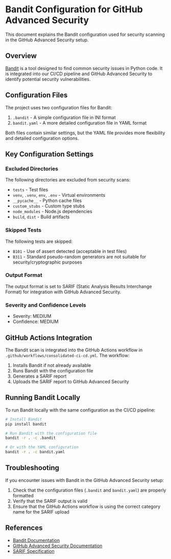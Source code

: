 # Bandit Configuration for GitHub Advanced Security

This document explains the Bandit configuration used for security scanning in the GitHub Advanced Security setup.

## Overview

[Bandit](https://bandit.readthedocs.io/) is a tool designed to find common security issues in Python code. It is integrated into our CI/CD pipeline and GitHub Advanced Security to identify potential security vulnerabilities.

## Configuration Files

The project uses two configuration files for Bandit:

1. `.bandit` - A simple configuration file in INI format
2. `bandit.yaml` - A more detailed configuration file in YAML format

Both files contain similar settings, but the YAML file provides more flexibility and detailed configuration options.

## Key Configuration Settings

### Excluded Directories

The following directories are excluded from security scans:

- `tests` - Test files
- `venv`, `.venv`, `env`, `.env` - Virtual environments
- `__pycache__` - Python cache files
- `custom_stubs` - Custom type stubs
- `node_modules` - Node.js dependencies
- `build`, `dist` - Build artifacts

### Skipped Tests

The following tests are skipped:

- `B101` - Use of assert detected (acceptable in test files)
- `B311` - Standard pseudo-random generators are not suitable for security/cryptographic purposes

### Output Format

The output format is set to SARIF (Static Analysis Results Interchange Format) for integration with GitHub Advanced Security.

### Severity and Confidence Levels

- Severity: MEDIUM
- Confidence: MEDIUM

## GitHub Actions Integration

The Bandit scan is integrated into the GitHub Actions workflow in `.github/workflows/consolidated-ci-cd.yml`. The workflow:

1. Installs Bandit if not already available
2. Runs Bandit with the configuration file
3. Generates a SARIF report
4. Uploads the SARIF report to GitHub Advanced Security

## Running Bandit Locally

To run Bandit locally with the same configuration as the CI/CD pipeline:

```bash
# Install Bandit
pip install bandit

# Run Bandit with the configuration file
bandit -r . -c .bandit

# Or with the YAML configuration
bandit -r . -c bandit.yaml
```

## Troubleshooting

If you encounter issues with Bandit in the GitHub Advanced Security setup:

1. Check that the configuration files (`.bandit` and `bandit.yaml`) are properly formatted
2. Verify that the SARIF output is valid
3. Ensure that the GitHub Actions workflow is using the correct category name for the SARIF upload

## References

- [Bandit Documentation](https://bandit.readthedocs.io/)
- [GitHub Advanced Security Documentation](https://docs.github.com/en/github/finding-security-vulnerabilities-and-errors-in-your-code)
- [SARIF Specification](https://docs.oasis-open.org/sarif/sarif/v2.1.0/sarif-v2.1.0.html)
